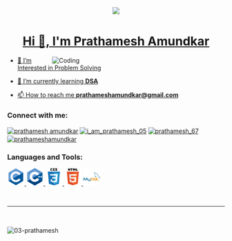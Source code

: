 <h1 align="center">
  <a href="https://git.io/typing-svg">
    <img src="https://readme-typing-svg.herokuapp.com/?lines=Welcome+To+My+GITHUB+PROFILE+!&center=true&size=27&width=800"]
  </a>
</h1>

<h1 align="center">Hi 👋, I'm Prathamesh Amundkar</h1>
<!-- <hr> -->

<img align="right" alt="Coding" width="400" src="https://thumbs.gfycat.com/EvilNextDevilfish-small.gif">

- 🔭 I’m Interested in Problem Solving

- 🌱 I’m currently learning **DSA**

- 📫 How to reach me **prathameshamundkar@gmail.com**


<h3 align="left">Connect with me:</h3>
<p align="left">
<a href="https://linkedin.com/in/prathamesh-amundkar-645b96225" target="blank"><img align="center" src="https://raw.githubusercontent.com/rahuldkjain/github-profile-readme-generator/master/src/images/icons/Social/linked-in-alt.svg" alt="prathamesh amundkar" height="30" width="40" /></a>
<a href="https://instagram.com/i_am_prathamesh_05" target="blank"><img align="center" src="https://raw.githubusercontent.com/rahuldkjain/github-profile-readme-generator/master/src/images/icons/Social/instagram.svg" alt="i_am_prathamesh_05" height="30" width="40" /></a>
<a href="https://www.codechef.com/users/prathamesh_67" target="blank"><img align="center" src="https://cdn.jsdelivr.net/npm/simple-icons@3.1.0/icons/codechef.svg" alt="prathamesh_67" height="30" width="40" /></a>
<a href="https://www.leetcode.com/prathameshamundkar" target="blank"><img align="center" src="https://raw.githubusercontent.com/rahuldkjain/github-profile-readme-generator/master/src/images/icons/Social/leet-code.svg" alt="prathameshamundkar" height="30" width="40" /></a>
</p>

<h3 align="left">Languages and Tools:</h3>
<p align="left"> <a href="https://www.cprogramming.com/" target="_blank" rel="noreferrer"> <img src="https://raw.githubusercontent.com/devicons/devicon/master/icons/c/c-original.svg" alt="c" width="40" height="40"/> </a> <a href="https://www.w3schools.com/cpp/" target="_blank" rel="noreferrer"> <img src="https://raw.githubusercontent.com/devicons/devicon/master/icons/cplusplus/cplusplus-original.svg" alt="cplusplus" width="40" height="40"/> </a> <a href="https://www.w3schools.com/css/" target="_blank" rel="noreferrer"> <img src="https://raw.githubusercontent.com/devicons/devicon/master/icons/css3/css3-original-wordmark.svg" alt="css3" width="40" height="40"/> </a> <a href="https://www.w3.org/html/" target="_blank" rel="noreferrer"> <img src="https://raw.githubusercontent.com/devicons/devicon/master/icons/html5/html5-original-wordmark.svg" alt="html5" width="40" height="40"/> </a> <a href="https://www.mysql.com/" target="_blank" rel="noreferrer"> <img src="https://raw.githubusercontent.com/devicons/devicon/master/icons/mysql/mysql-original-wordmark.svg" alt="mysql" width="40" height="40"/> </a> </p>





<br>
<hr>
<br>


<div margin:"auto">
<!-- <p><img align="center" src="https://github-readme-streak-stats.herokuapp.com/?user=03-prathamesh&" alt="03-prathamesh" /></p> -->
<p><img align="center" src="https://github-readme-streak-stats.herokuapp.com/?user=03-prathamesh&&theme=tokyonight" alt="03-prathamesh" /></p>
</div>
